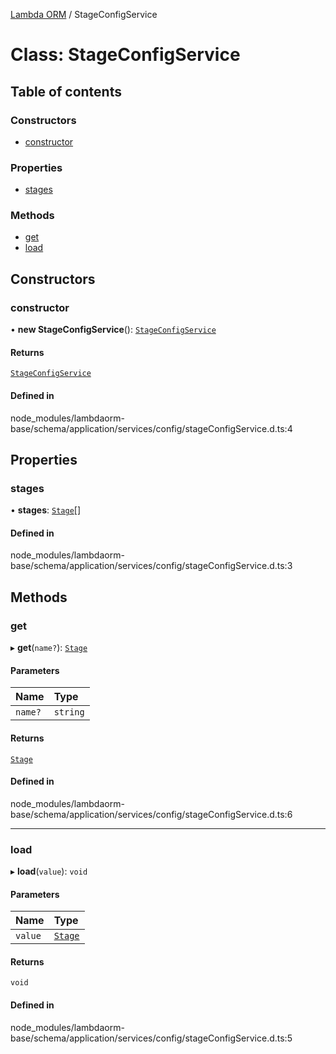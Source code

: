 [Lambda ORM](../README.md) / StageConfigService

# Class: StageConfigService

## Table of contents

### Constructors

- [constructor](StageConfigService.md#constructor)

### Properties

- [stages](StageConfigService.md#stages)

### Methods

- [get](StageConfigService.md#get)
- [load](StageConfigService.md#load)

## Constructors

### constructor

• **new StageConfigService**(): [`StageConfigService`](StageConfigService.md)

#### Returns

[`StageConfigService`](StageConfigService.md)

#### Defined in

node_modules/lambdaorm-base/schema/application/services/config/stageConfigService.d.ts:4

## Properties

### stages

• **stages**: [`Stage`](../interfaces/Stage.md)[]

#### Defined in

node_modules/lambdaorm-base/schema/application/services/config/stageConfigService.d.ts:3

## Methods

### get

▸ **get**(`name?`): [`Stage`](../interfaces/Stage.md)

#### Parameters

| Name | Type |
| :------ | :------ |
| `name?` | `string` |

#### Returns

[`Stage`](../interfaces/Stage.md)

#### Defined in

node_modules/lambdaorm-base/schema/application/services/config/stageConfigService.d.ts:6

___

### load

▸ **load**(`value`): `void`

#### Parameters

| Name | Type |
| :------ | :------ |
| `value` | [`Stage`](../interfaces/Stage.md) |

#### Returns

`void`

#### Defined in

node_modules/lambdaorm-base/schema/application/services/config/stageConfigService.d.ts:5
